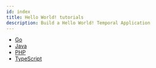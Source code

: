 ```yaml
---
id: index
title: Hello World! tutorials
description: Build a Hello World! Temporal Application
---
```


- [Go](/docs/go/hello-world-tutorial)
- [Java](/docs/java/hello-world-tutorial)
- [PHP](/docs/php/hello-world)
- [TypeScript](/docs/typescript/hello-world)
